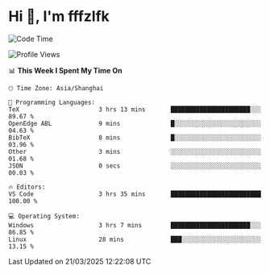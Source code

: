 # Hi 👋, I'm fffzlfk

<!--START_SECTION:waka-->
![Code Time](http://img.shields.io/badge/Code%20Time-1%2C293%20hrs%2050%20mins-blue)

![Profile Views](http://img.shields.io/badge/Profile%20Views-0-blue)

📊 **This Week I Spent My Time On** 

```text
🕑︎ Time Zone: Asia/Shanghai

💬 Programming Languages: 
TeX                      3 hrs 13 mins       ██████████████████████░░░   89.67 % 
OpenEdge ABL             9 mins              █░░░░░░░░░░░░░░░░░░░░░░░░   04.63 % 
BibTeX                   8 mins              █░░░░░░░░░░░░░░░░░░░░░░░░   03.96 % 
Other                    3 mins              ░░░░░░░░░░░░░░░░░░░░░░░░░   01.68 % 
JSON                     0 secs              ░░░░░░░░░░░░░░░░░░░░░░░░░   00.03 % 

🔥 Editors: 
VS Code                  3 hrs 35 mins       █████████████████████████   100.00 % 

💻 Operating System: 
Windows                  3 hrs 7 mins        ██████████████████████░░░   86.85 % 
Linux                    28 mins             ███░░░░░░░░░░░░░░░░░░░░░░   13.15 % 
```


 Last Updated on 21/03/2025 12:22:08 UTC
<!--END_SECTION:waka-->
